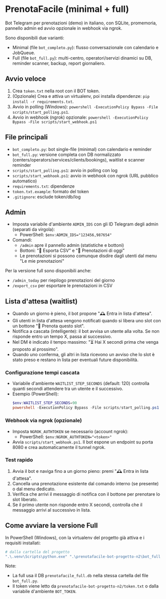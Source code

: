 # PrenotaFacile (minimal + full)

Bot Telegram per prenotazioni (demo) in italiano, con SQLite, promemoria, pannello admin ed avvio opzionale in webhook via ngrok.

Sono disponibili due varianti:
- Minimal (file `bot_completo.py`): flusso conversazionale con calendario e JobQueue.
- Full (file `bot_full.py`): multi-centro, operatori/servizi dinamici su DB, reminder scanner, backup, report giornaliero.

## Avvio veloce
1. Crea `token.txt` nella root con il BOT token.
2. (Opzionale) Crea e attiva un virtualenv, poi installa dipendenze: `pip install -r requirements.txt`.
3. Avvio in polling (Windows): `powershell -ExecutionPolicy Bypass -File scripts/start_polling.ps1`.
4. Avvio in webhook (ngrok) opzionale: `powershell -ExecutionPolicy Bypass -File scripts/start_webhook.ps1`

## File principali
- `bot_completo.py`: bot single-file (minimal) con calendario e reminder
- `bot_full.py`: versione completa con DB normalizzato (centers/operators/services/clients/bookings), waitlist e scanner reminder
- `scripts/start_polling.ps1`: avvio in polling con log
- `scripts/start_webhook.ps1`: avvio in webhook con ngrok (URL pubblico automatico)
- `requirements.txt`: dipendenze
- `token.txt.example`: formato del token
- `.gitignore`: esclude token/db/log

## Admin
- Imposta variabile d'ambiente `ADMIN_IDS` con gli ID Telegram degli admin (separati da virgola):
	- PowerShell: `$env:ADMIN_IDS="123456,987654"`
- Comandi:
	- `/admin` apre il pannello admin (statistiche e bottoni)
	- Bottoni: "📄 Esporta CSV" e "📅 Prenotazioni di oggi"
	- Le prenotazioni si possono comunque disdire dagli utenti dal menu "Le mie prenotazioni"

Per la versione full sono disponibili anche:
- `/admin_today` per riepilogo prenotazioni del giorno
- `/export_csv` per esportare le prenotazioni in CSV

## Lista d'attesa (waitlist)
- Quando un giorno è pieno, il bot propone "🕰️ Entra in lista d'attesa".
- Gli utenti in lista d'attesa vengono notificati quando si libera uno slot con un bottone "📌 Prenota questo slot".
- Notifica a cascata (intelligente): il bot avvisa un utente alla volta. Se non risponde entro un tempo X, passa al successivo.
- Nel DM è indicato il tempo massimo: "⏳ Hai X secondi prima che venga proposto al prossimo".
- Quando uno conferma, gli altri in lista ricevono un avviso che lo slot è stato preso e restano in lista per eventuali future disponibilità.

### Configurazione tempi cascata
- Variabile d'ambiente `WAITLIST_STEP_SECONDS` (default: 120) controlla quanti secondi attendere tra un utente e il successivo.
- Esempio (PowerShell):
	```powershell
	$env:WAITLIST_STEP_SECONDS=90
	powershell -ExecutionPolicy Bypass -File scripts/start_polling.ps1
	```

### Webhook via ngrok (opzionale)
- Imposta `NGROK_AUTHTOKEN` se necessario (account ngrok):
  - PowerShell: `$env:NGROK_AUTHTOKEN="<token>"`
- Avvia `scripts/start_webhook.ps1`. Il bot espone un endpoint su porta 8080 e crea automaticamente il tunnel ngrok.

### Test rapido
1. Avvia il bot e naviga fino a un giorno pieno: premi "🕰️ Entra in lista d'attesa".
2. Cancella una prenotazione esistente dal comando interno (se presente) o dal menu dedicato.
3. Verifica che arrivi il messaggio di notifica con il bottone per prenotare lo slot liberato.
4. Se il primo utente non risponde entro X secondi, controlla che il messaggio arrivi al successivo in lista.

## Come avviare la versione Full

In PowerShell (Windows), con la virtualenv del progetto già attiva e i requisiti installati:

```powershell
# dalla cartella del progetto
".\.venv\Scripts\python.exe" ".\prenotafacile-bot-progetto-n2\bot_full.py"
```

Note:
- La full usa il DB `prenotafacile_full.db` nella stessa cartella del file `bot_full.py`.
- Il token viene letto da `prenotafacile-bot-progetto-n2/token.txt` o dalla variabile d'ambiente `BOT_TOKEN`.


